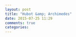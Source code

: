 ```yaml
---
layout: post
title: "Hubot &amp; Archimedes"
date: 2015-07-25 11:29
comments: true
categories: 
---
```

